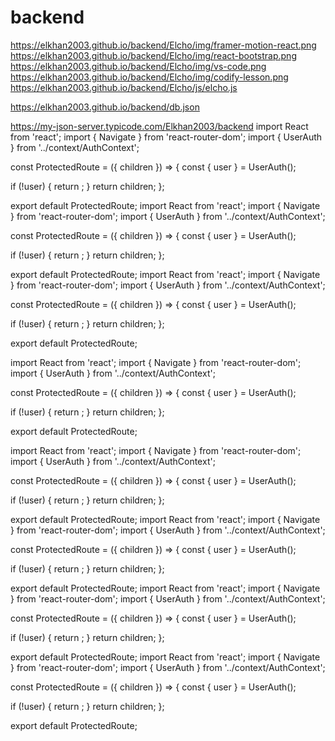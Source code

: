 # backend
https://elkhan2003.github.io/backend/Elcho/img/framer-motion-react.png
https://elkhan2003.github.io/backend/Elcho/img/react-bootstrap.png
https://elkhan2003.github.io/backend/Elcho/img/vs-code.png
https://elkhan2003.github.io/backend/Elcho/img/codify-lesson.png
https://elkhan2003.github.io/backend/Elcho/js/elcho.js

https://elkhan2003.github.io/backend/db.json

https://my-json-server.typicode.com/Elkhan2003/backend
import React from 'react';
import { Navigate } from 'react-router-dom';
import { UserAuth } from '../context/AuthContext';

const ProtectedRoute = ({ children }) => {
  const { user } = UserAuth();

  if (!user) {
    return <Navigate to='/login' />;
  }
  return children;
};

export default ProtectedRoute;
import React from 'react';
import { Navigate } from 'react-router-dom';
import { UserAuth } from '../context/AuthContext';

const ProtectedRoute = ({ children }) => {
  const { user } = UserAuth();

  if (!user) {
    return <Navigate to='/login' />;
  }
  return children;
};

export default ProtectedRoute;
import React from 'react';
import { Navigate } from 'react-router-dom';
import { UserAuth } from '../context/AuthContext';

const ProtectedRoute = ({ children }) => {
  const { user } = UserAuth();

  if (!user) {
    return <Navigate to='/login' />;
  }
  return children;
};

export default ProtectedRoute;

import React from 'react';
import { Navigate } from 'react-router-dom';
import { UserAuth } from '../context/AuthContext';

const ProtectedRoute = ({ children }) => {
  const { user } = UserAuth();

  if (!user) {
    return <Navigate to='/login' />;
  }
  return children;
};

export default ProtectedRoute;

import React from 'react';
import { Navigate } from 'react-router-dom';
import { UserAuth } from '../context/AuthContext';

const ProtectedRoute = ({ children }) => {
  const { user } = UserAuth();

  if (!user) {
    return <Navigate to='/login' />;
  }
  return children;
};

export default ProtectedRoute;
import React from 'react';
import { Navigate } from 'react-router-dom';
import { UserAuth } from '../context/AuthContext';

const ProtectedRoute = ({ children }) => {
  const { user } = UserAuth();

  if (!user) {
    return <Navigate to='/login' />;
  }
  return children;
};

export default ProtectedRoute;
import React from 'react';
import { Navigate } from 'react-router-dom';
import { UserAuth } from '../context/AuthContext';

const ProtectedRoute = ({ children }) => {
  const { user } = UserAuth();

  if (!user) {
    return <Navigate to='/login' />;
  }
  return children;
};

export default ProtectedRoute;
import React from 'react';
import { Navigate } from 'react-router-dom';
import { UserAuth } from '../context/AuthContext';

const ProtectedRoute = ({ children }) => {
  const { user } = UserAuth();

  if (!user) {
    return <Navigate to='/login' />;
  }
  return children;
};

export default ProtectedRoute;
